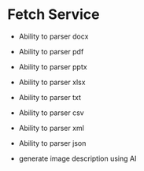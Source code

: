 # Fetch Service

- Ability to parser docx
- Ability to parser pdf
- Ability to parser pptx
- Ability to parser xlsx
- Ability to parser txt
- Ability to parser csv
- Ability to parser xml
- Ability to parser json

- generate image description using AI
